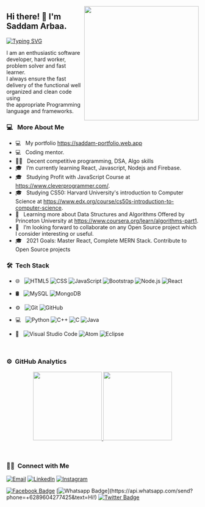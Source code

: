 
<p>
 <img align="right" src="https://camo.githubusercontent.com/992babdffd8c74a1502de375fbdf7e4d54773242/68747470733a2f2f6d656469612e67697068792e636f6d2f6d656469612f53576f536b4e36447854737a71494b4571762f67697068792e676966" width="300" height="300"/>

 </p>
 
 

<p>
<h2>  Hi there! 👋 I'm Saddam Arbaa. </h2>
 
 [![Typing SVG](https://readme-typing-svg.herokuapp.com?lines=+Full-Stack+Web+Developer)](https://git.io/typing-svg)
 
</P>
  I am an enthusiastic software developer, hard worker, problem solver and fast learner.<br> 
 I always ensure the fast delivery of the functional well organized and clean code using <br> 
 the appropriate Programming language and frameworks.

<h3>  💻 &nbsp; More About Me </h3>

-  💻 &nbsp; My portfolio https://saddam-portfolio.web.app
-  💻 &nbsp; Coding mentor.
-  ✍🏻 &nbsp; Decent competitive programming, DSA, Algo skills
-  🎓 &nbsp; I’m currently learning React, Javascript, Nodejs and Firebase.
-  🎓 &nbsp; Studying Profit with JavaScript Course at https://www.cleverprogrammer.com/.
-  🎓 &nbsp; Studying CS50: Harvard University's introduction to Computer Science at https://www.edx.org/course/cs50s-introduction-to-computer-science.
-  🌱 &nbsp; Learning more about Data Structures and Algorithms Offered by Princeton University at https://www.coursera.org/learn/algorithms-part1.
-  👯 &nbsp; I’m looking forward to collaborate on any Open Source project which I consider interesting or useful.
-  🎓 &nbsp; 2021 Goals: Master React, Complete MERN Stack. Contribute to Open Source projects

<h3> 🛠 &nbsp;Tech Stack</h3>

-  🌐 &nbsp;
   ![HTML5](https://img.shields.io/badge/-HTML5-333333?style=flat&logo=HTML5)
   ![CSS](https://img.shields.io/badge/-CSS-333333?style=flat&logo=CSS3&logoColor=1572B6)
   ![JavaScript](https://img.shields.io/badge/-JavaScript-333333?style=flat&logo=javascript)
   ![Bootstrap](https://img.shields.io/badge/-Bootstrap-333333?style=flat&logo=bootstrap&logoColor=563D7C)
   ![Node.js](https://img.shields.io/badge/-Node.js-333333?style=flat&logo=node.js)
   ![React](https://img.shields.io/badge/-React-333333?style=flat&logo=react)
-  🛢 &nbsp;
   ![MySQL](https://img.shields.io/badge/-MySQL-333333?style=flat&logo=mysql)
   ![MongoDB](https://img.shields.io/badge/-MongoDB-333333?style=flat&logo=mongodb)
-  ⚙️ &nbsp;
   ![Git](https://img.shields.io/badge/-Git-333333?style=flat&logo=git)
   ![GitHub](https://img.shields.io/badge/-GitHub-333333?style=flat&logo=github)
-  💻 &nbsp;
   ![Python](https://img.shields.io/badge/-Python-333333?style=flat&logo=python)
   ![C++](https://img.shields.io/badge/-C++-333333?style=flat&logo=C%2B%2B&logoColor=00599C)
   ![C](https://img.shields.io/badge/-C-333333?style=flat&logo=C%2B%2B&logoColor=00599C)
   ![Java](https://img.shields.io/badge/-Java-333333?style=flat&logo=Java&logoColor=007396)

-  🔧 &nbsp;
   ![Visual Studio Code](https://img.shields.io/badge/-Visual%20Studio%20Code-333333?style=flat&logo=visual-studio-code&logoColor=007ACC)
   ![Atom](https://img.shields.io/badge/-Atom-333333?style=flat&logo=eclipse-ide&logoColor=2C2255)
   ![Eclipse](https://img.shields.io/badge/-Eclipse-333333?style=flat&logo=eclipse-ide&logoColor=2C2255)

<br/>

<h3> ⚙️ &nbsp;GitHub Analytics</h3>
<p align="center">
<a href="https://github.com/saddamarbaa">
  <img height="180em" src="https://github-readme-stats.vercel.app/api?username=saddamarbaa&show_icons=true&theme=algolia&include_all_commits=true&count_private=true"/>
  <img height="180em" src="https://github-readme-stats.vercel.app/api/top-langs/?username=saddamarbaa&layout=compact&langs_count=8&theme=algolia"/>
</a>
</p>

<br/>

<h3> 🤝🏻 &nbsp;Connect with Me </h3>

<p>
<a href="mailto:saddamarbaas@gmail.com"><img alt="Email" src="https://img.shields.io/badge/Email-saddamarbaas@gmail.com-blue?style=flat-square&logo=gmail"></a>
<a href="https://www.linkedin.com/in/saddamarbaa/"><img alt="LinkedIn" src="https://img.shields.io/badge/LinkedIn-Saddam%20Arbaa%20-blue?style=flat-square&logo=linkedin"></a>
<a href="https://www.instagram.com/saddam.dev/"><img alt="Instagram" src="https://img.shields.io/badge/Instagram-saddam_arbaa__-blue?style=flat-square&logo=instagram"></a>

[![Facebook Badge](https://img.shields.io/badge/-Facebook-3b5998?style=flat-square&labelColor=3b5998&logo=facebook&logoColor=white&link=https://www.facebook.com/weltonpfelix/)](https://www.facebook.com/saddam.arbaa)
[![Whatsapp Badge](https://img.shields.io/badge/-Whatsapp-4CA143?style=flat-square&labelColor=4CA143&logo=whatsapp&logoColor=white&link=https://api.whatsapp.com/send?phone=+6289604277425&text=Hi!)](https://api.whatsapp.com/send?phone=+6289604277425&text=Hi!)
[![Twitter Badge](https://img.shields.io/badge/-Twitter-1da1f2?style=flat-square&labelColor=1da1f2&logo=twitter&logoColor=white&link=https://www.twitter.com/_weltonfelix/)](https://twitter.com/ArbaaSaddam/)

</p>
